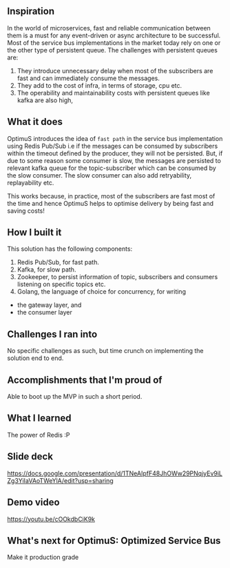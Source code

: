 ## Inspiration
In the world of microservices, fast and reliable communication between them is a must for any event-driven or async architecture to be successful. Most of the service bus implementations in the market today rely on one or the other type of persistent queue. 
The challenges with persistent queues are:
1. They introduce unnecessary delay when most of the subscribers are fast and can immediately consume the messages.
2. They add to the cost of infra, in terms of storage, cpu etc.
3. The operability and maintainability costs with persistent queues like kafka are also high,

## What it does
OptimuS introduces the idea of `fast path` in the service bus implementation using Redis Pub/Sub i.e if the messages can be consumed by subscribers within the timeout defined by the producer, they will not be persisted. But, if due to some reason some consumer is slow, the messages are persisted to relevant kafka queue for the topic-subscriber which can be consumed by the slow consumer. The slow consumer can also add retryability, replayability etc.

This works because, in practice, most of the subscribers are fast most of the time and hence OptimuS helps to optimise delivery by being fast and saving costs!

## How I built it

This solution has the following components:
1. Redis Pub/Sub, for fast path.
2. Kafka, for slow path.
3. Zookeeper, to persist information of topic, subscribers and consumers listening on specific topics etc.
4. Golang, the language of choice for concurrency, for writing
- the gateway layer, and
- the consumer layer

## Challenges I ran into
No specific challenges as such, but time crunch on implementing the solution end to end.

## Accomplishments that I'm proud of
Able to boot up the MVP in such a short period.

## What I learned
The power of Redis :P

## Slide deck
https://docs.google.com/presentation/d/1TNeAIpfF48JhOWw29PNqjyEv9iLZg3YiIaVAoTWeYlA/edit?usp=sharing

## Demo video
https://youtu.be/cOOkdbCiK9k

## What's next for OptimuS: Optimized Service Bus
Make it production grade

